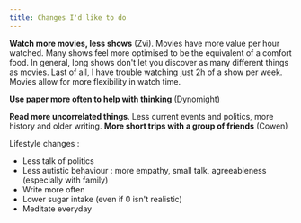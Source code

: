 ```yaml
---
title: Changes I'd like to do
---
```


**Watch more movies, less shows** (Zvi). Movies have more value per hour watched. Many shows feel more optimised to be the equivalent of a comfort food. In general, long shows don't let you discover as many different things as movies. Last of all, I have trouble watching just 2h of a show per week. Movies allow for more flexibility in watch time.

**Use paper more often to help with thinking** (Dynomight)

**Read more uncorrelated things**. Less current events and politics, more history and older writing.
**More short trips with a group of friends** (Cowen)


Lifestyle changes : 
- Less talk of politics
- Less autistic behaviour : more empathy, small talk, agreeableness (especially with family)
- Write more often
- Lower sugar intake (even if 0 isn't realistic)
- Meditate everyday